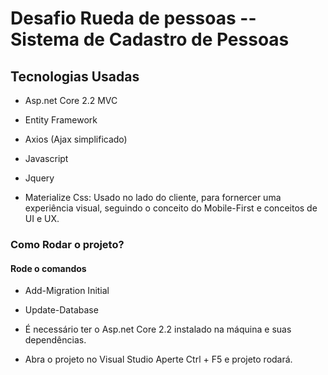 
# Desafio Rueda de pessoas -- Sistema de Cadastro de Pessoas

## Tecnologias Usadas

- Asp.net Core 2.2 MVC

- Entity Framework 

- Axios (Ajax simplificado)

- Javascript

- Jquery

- Materialize Css: Usado no lado do cliente, para fornercer uma experiência visual, seguindo o conceito do Mobile-First e conceitos de UI e UX.


### Como Rodar o projeto?

#### Rode o comandos

- Add-Migration Initial

- Update-Database

- É necessário ter o Asp.net Core 2.2 instalado na máquina e suas dependências.


- Abra o projeto no Visual Studio Aperte Ctrl + F5 e projeto rodará.

